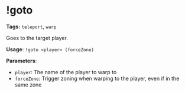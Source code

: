 # !goto

**Tags:** `teleport`, `warp`

Goes to the target player.

**Usage**: `!goto <player> (forceZone)`

**Parameters**:
- `player`: The name of the player to warp to
- `forceZone`: Trigger zoning when warping to the player, even if in the same zone

